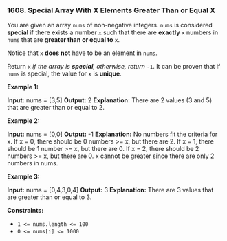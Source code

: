 ### 1608\. Special Array With X Elements Greater Than or Equal X

You are given an array `nums` of non-negative integers. `nums` is considered **special** if there exists a number `x` such that there are **exactly** `x` numbers in `nums` that are **greater than or equal to** `x`.

Notice that `x` **does not** have to be an element in `nums`.

Return `x` _if the array is **special**, otherwise, return_ `-1`. It can be proven that if `nums` is special, the value for `x` is **unique**.

**Example 1:**

**Input:** nums = \[3,5\]
**Output:** 2
**Explanation:** There are 2 values (3 and 5) that are greater than or equal to 2.

**Example 2:**

**Input:** nums = \[0,0\]
**Output:** -1
**Explanation:** No numbers fit the criteria for x.
If x = 0, there should be 0 numbers >= x, but there are 2.
If x = 1, there should be 1 number >= x, but there are 0.
If x = 2, there should be 2 numbers >= x, but there are 0.
x cannot be greater since there are only 2 numbers in nums.

**Example 3:**

**Input:** nums = \[0,4,3,0,4\]
**Output:** 3
**Explanation:** There are 3 values that are greater than or equal to 3.

**Constraints:**

*   `1 <= nums.length <= 100`
*   `0 <= nums[i] <= 1000`
